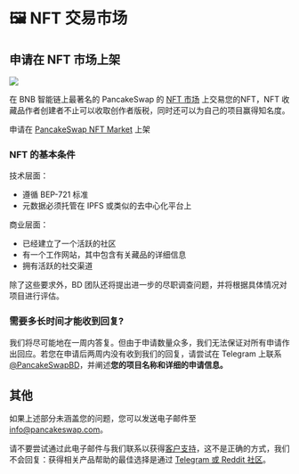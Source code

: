 # 🖼️ NFT 交易市场

## 申请在 NFT 市场上架

![](<../../.gitbook/assets/nft masthead.png>)

在 BNB 智能链上最著名的 PancakeSwap 的 [NFT 市场](https://pancakeswap.finance/nfts?chain=bsc) 上交易您的NFT，NFT 收藏品作者创建者不止可以收取创作者版税，同时还可以为自己的项目赢得知名度。

申请在 [PancakeSwap NFT Market](https://docs.google.com/forms/d/e/1FAIpQLSdLjOEiJT4s8No2QT2TKknuUSlVMndARFgng4MDJMsoFQjR-A/viewform) 上架

### NFT 的基本条件

技术层面：

* 遵循 BEP-721 标准
* 元数据必须托管在 IPFS 或类似的去中心化平台上&#x20;

商业层面：

* 已经建立了一个活跃的社区
* 有一个工作网站，其中包含有关藏品的详细信息&#x20;
* 拥有活跃的社交渠道&#x20;

除了这些要求外，BD 团队还将提出进一步的尽职调查问题，并将根据具体情况对项目进行评估。

### 需要多长时间才能收到回复?

我们将尽可能地在一周内答复。但由于申请数量众多，我们无法保证对所有申请作出回应。若您在申请后两周内没有收到我们的回复，请尝试在 Telegram 上联系 [@PancakeSwapBD](http://t.me/PancakeSwapBD)，并阐述**您的项目名称和详细的申请信息。**



## **其他**

如果上述部分未涵盖您的问题，您可以发送电子邮件至 info@pancakeswap.com。&#x20;

请不要尝试通过此电子邮件与我们联系以获得[客户支持](../contact-us/customer-support.md)，这不是正确的方式，我们不会回复：获得相关产品帮助的最佳选择是通过 [Telegram 或 Reddit 社区](../contact-us/telegram.md)。
